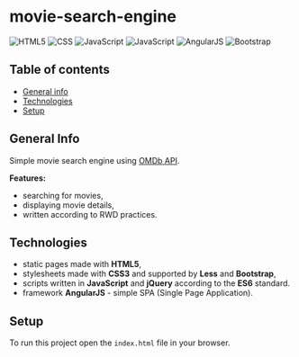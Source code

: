 # movie-search-engine

![HTML5](https://img.shields.io/badge/HTML-HTML5-blue)
![CSS](https://img.shields.io/badge/CSS-CSS3+Less-blue)
![JavaScript](https://img.shields.io/badge/JavaScript-ES6-blue)
![JavaScript](https://img.shields.io/badge/jQuery-3.2.1-blue)
![AngularJS](https://img.shields.io/badge/AngularJS-1.6.9-blue)
![Bootstrap](https://img.shields.io/badge/Bootstrap-3.3.7-blue)

## Table of contents
* [General info](#general-info)
* [Technologies](#technologies)
* [Setup](#setup)

## General Info

Simple movie search engine using [OMDb API](http://www.omdbapi.com).

**Features:**
* searching for movies,
* displaying movie details,
* written according to RWD practices.

## Technologies

* static pages made with **HTML5**,
* stylesheets made with **CSS3** and supported by **Less** and **Bootstrap**,
* scripts written in **JavaScript** and **jQuery** according to the **ES6** standard.
* framework **AngularJS** - simple SPA (Single Page Application).

## Setup

To run this project open the `index.html` file in your browser.

